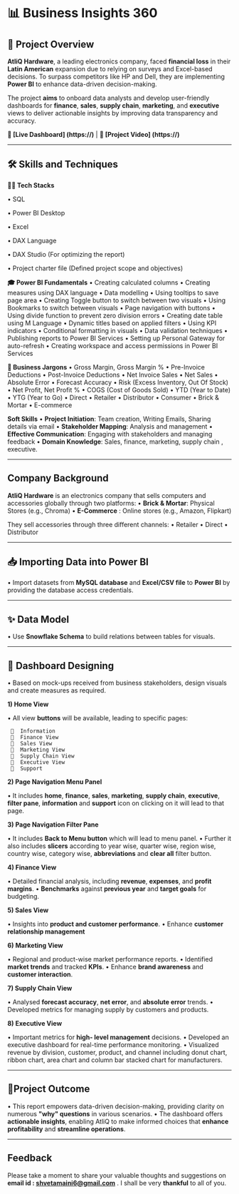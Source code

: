 #  📊 Business Insights 360 

## 📑 Project Overview

**AtliQ Hardware**, a leading electronics company, faced **financial loss** in their **Latin American** expansion due to relying on surveys and Excel-based decisions. To surpass competitors like HP and Dell, they are implementing **Power BI** to enhance data-driven decision-making. 

The project **aims** to onboard data analysts and develop user-friendly dashboards for **finance**, **sales**, **supply chain**, **marketing**, and **executive** views to deliver actionable insights by improving data transparency and accuracy.

**🔗 [Live Dashboard] (https://)** | **🎥 [Project Video] (https://)**

---

## 🛠 Skills and Techniques

**👨‍💻 Tech Stacks**

  •	SQL
  
  •	Power BI Desktop
  
  •	Excel
  
  •	DAX Language
  
  •	DAX Studio (For optimizing the report)
  
  •	Project charter file (Defined project scope and objectives)

**🎓 Power BI Fundamentals**
  •	Creating calculated columns
  •	Creating measures using DAX language
  •	Data modelling
  •	Using tooltips to save page area
  •	Creating Toggle button to switch between two visuals
  •	Using Bookmarks to switch between visuals
  •	Page navigation with buttons
  •	Using divide function to prevent zero division errors
  •	Creating date table using M Language
  •	Dynamic titles based on applied filters
  •	Using KPI indicators
  •	Conditional formatting in visuals
  •	Data validation techniques
  •	Publishing reports to Power BI Services
  •	Setting up Personal Gateway for auto-refresh
  •	Creating workspace and access permissions in Power BI Services

**💼 Business Jargons**
  •	Gross Margin, Gross Margin %
  •	Pre-Invoice Deductions
  •	Post-Invoice Deductions
  •	Net Invoice Sales
  •	Net Sales
  •	Absolute Error
  •	Forecast Accuracy
  •	Risk (Excess Inventory, Out Of Stock)
  •	Net Profit, Net Profit %
  •	COGS (Cost of Goods Sold)
  •	YTD (Year to Date)
  •	YTG (Year to Go)
  •	Direct
  •	 Retailer
  •	 Distributor
  •	 Consumer
  •	Brick & Mortar
  •	E-commerce

**Soft Skills**
  •	**Project Initiation**: Team creation, Writing Emails, Sharing details via email
  •	**Stakeholder Mapping**: Analysis and management
  •	**Effective Communication**: Engaging with stakeholders and managing feedback
  •	**Domain Knowledge**: Sales, finance, marketing, supply chain , executive.

---

## Company Background

**AtliQ Hardware** is an electronics company that sells computers and accessories globally through two platforms:
   •	**Brick & Mortar**: Physical Stores (e.g., Chroma)
   •	**E-Commerce** : Online stores (e.g., Amazon, Flipkart)

They sell accessories through three different channels:
  •	Retailer
  •	Direct
  •	Distributor

---

## 📥 Importing Data into Power BI

   •	Import datasets from **MySQL database**  and **Excel/CSV file** to **Power BI** by providing the database access credentials.

---

## ✨ Data Model

   •	Use **Snowflake Schema** to build relations between tables for visuals.

---

## 🎨 Dashboard Designing

   •	Based on mock-ups received from business stakeholders, design visuals and create measures as required.

**1)	Home View**

   •  All view **buttons** will be available, leading to specific pages:
  
       Information
     	Finance View
     	Sales View
     	Marketing View
     	Supply Chain View
     	Executive View
     	Support

**2)	Page Navigation Menu Panel**

   •  It includes **home**, **finance**, **sales**, **marketing**, **supply chain**, **executive**, **filter pane**, **information** and **support** icon on clicking on it will lead to that page.

 **3)	Page Navigation Filter Pane**
 
   •	It includes **Back to Menu button** which will lead to menu panel. 
   •	Further it also includes **slicers** according to year wise, quarter wise, region wise, country wise, category wise, **abbreviations** and **clear all** filter button. 

**4)	Finance View**

  •	Detailed financial analysis, including **revenue**, **expenses**, and **profit margins**.
  •	**Benchmarks** against **previous year** and **target goals** for budgeting.

**5)	Sales View**

  •	Insights into **product and customer performance**.
  •	Enhance **customer relationship management**

**6)	Marketing View**

  •	Regional and product-wise market performance reports.
  •	Identified **market trends** and tracked **KPIs**.
  •	Enhance **brand awareness** and **customer interaction**.

**7)	Supply Chain View**

  •	Analysed **forecast accuracy**, **net error**, and **absolute error** trends.
  •	Developed metrics for managing supply by customers and products.

**8)	Executive View**

  •	Important metrics for **high- level management** decisions.
  •	Developed an executive dashboard for real-time performance monitoring.
  •	Visualized revenue by division, customer, product, and channel including donut chart, ribbon chart, area chart and column bar stacked chart for manufacturers.

---

## 🎯Project Outcome

 • This report empowers data-driven decision-making, providing clarity on numerous **"why" questions** in various scenarios. 
 • The dashboard offers **actionable insights**, enabling AtliQ to make informed choices that **enhance profitability** and **streamline operations**.

 ---

 ## Feedback

 Please take a moment to share your valuable thoughts and suggestions on **email id : shvetamaini6@gmail.com** . I shall be very **thankful** to all of you.


 



  

 

   











